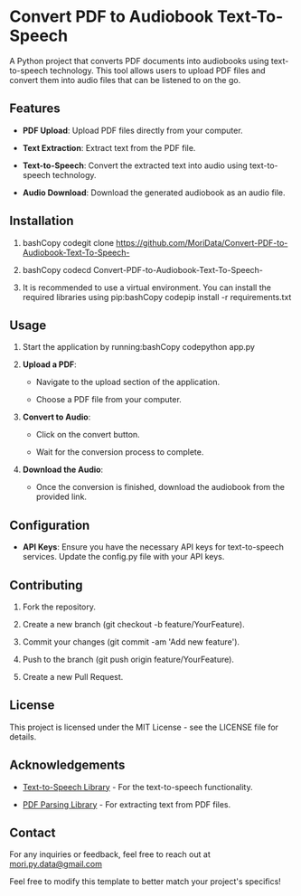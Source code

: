 Convert PDF to Audiobook Text-To-Speech
=======================================

A Python project that converts PDF documents into audiobooks using text-to-speech technology. This tool allows users to upload PDF files and convert them into audio files that can be listened to on the go.

Features
--------

*   **PDF Upload**: Upload PDF files directly from your computer.
    
*   **Text Extraction**: Extract text from the PDF file.
    
*   **Text-to-Speech**: Convert the extracted text into audio using text-to-speech technology.
    
*   **Audio Download**: Download the generated audiobook as an audio file.
    

Installation
------------

1.  bashCopy codegit clone https://github.com/MoriData/Convert-PDF-to-Audiobook-Text-To-Speech-
    
2.  bashCopy codecd Convert-PDF-to-Audiobook-Text-To-Speech-
    
3.  It is recommended to use a virtual environment. You can install the required libraries using pip:bashCopy codepip install -r requirements.txt
    

Usage
-----

1.  Start the application by running:bashCopy codepython app.py
    
2.  **Upload a PDF**:
    
    *   Navigate to the upload section of the application.
        
    *   Choose a PDF file from your computer.
        
3.  **Convert to Audio**:
    
    *   Click on the convert button.
        
    *   Wait for the conversion process to complete.
        
4.  **Download the Audio**:
    
    *   Once the conversion is finished, download the audiobook from the provided link.
        

Configuration
-------------

*   **API Keys**: Ensure you have the necessary API keys for text-to-speech services. Update the config.py file with your API keys.
    

Contributing
------------

1.  Fork the repository.
    
2.  Create a new branch (git checkout -b feature/YourFeature).
    
3.  Commit your changes (git commit -am 'Add new feature').
    
4.  Push to the branch (git push origin feature/YourFeature).
    
5.  Create a new Pull Request.
    

License
-------

This project is licensed under the MIT License - see the LICENSE file for details.

Acknowledgements
----------------

*   [Text-to-Speech Library](https://example.com) - For the text-to-speech functionality.
    
*   [PDF Parsing Library](https://example.com) - For extracting text from PDF files.
    
## Contact

For any inquiries or feedback, feel free to reach out at mori.py.data@gmail.com

Feel free to modify this template to better match your project's specifics!
